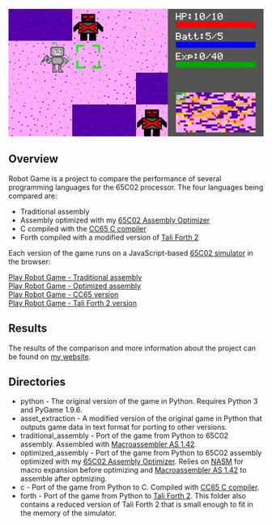 ![Screenshot of Robot Game](/images/RobotGame.png)

## Overview
Robot Game is a project to compare the performance of several programming languages for the 65C02 processor. The four languages being compared are:

- Traditional assembly
- Assembly optimized with my [65C02 Assembly Optimizer](https://github.com/JoeyShepard/65C02_Assembly_Optimizer)
- C compiled with the [CC65 C compiler](https://cc65.github.io/)
- Forth compiled with a modified version of [Tali Forth 2](https://github.com/scotws/TaliForth2)

Each version of the game runs on a JavaScript-based [65C02 simulator](https://github.com/JoeyShepard/65C02_Simulator) in the browser:

[Play Robot Game - Traditional assembly](http://calc6502.com/RobotGame/TradAsm/main.html)\
[Play Robot Game - Optimized assembly](http://calc6502.com/RobotGame/OptAsm/main.html)\
[Play Robot Game - CC65 version](http://calc6502.com/RobotGame/CC65/main.html)\
[Play Robot Game - Tali Forth 2 version](http://calc6502.com/RobotGame/TaliForth2/main.html)

## Results
The results of the comparison and more information about the project can be found on [my website](http://calc6502.com/RobotGame/summary.html).

## Directories
- python - The original version of the game in Python. Requires Python 3 and PyGame 1.9.6.
- asset_extraction - A modified version of the original game in Python that outputs game data in text format for porting to other versions.
- traditional_assembly - Port of the game from Python to 65C02 assembly. Assembled with [Macroassembler AS 1.42](http://john.ccac.rwth-aachen.de:8000/as/).
- optimized_assembly - Port of the game from Python to 65C02 assembly optimized with my [65C02 Assembly Optimizer](https://github.com/JoeyShepard/65C02_Assembly_Optimizer). Relies on [NASM](https://www.nasm.us/) for macro expansion before optimizing and [Macroassembler AS 1.42](http://john.ccac.rwth-aachen.de:8000/as/) to assemble after optmizing.
- c - Port of the game from Python to C. Compiled with [CC65 C compiler](https://cc65.github.io/).
- forth - Port of the game from Python to [Tali Forth 2](https://github.com/scotws/TaliForth2). This folder also contains a reduced version of Tali Forth 2 that is small enough to fit in the memory of the simulator.